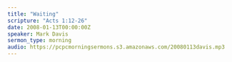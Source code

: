 ```yaml
---
title: "Waiting"
scripture: "Acts 1:12-26"
date: 2008-01-13T00:00:00Z
speaker: Mark Davis
sermon_type: morning
audio: https://pcpcmorningsermons.s3.amazonaws.com/20080113davis.mp3 
---
```



